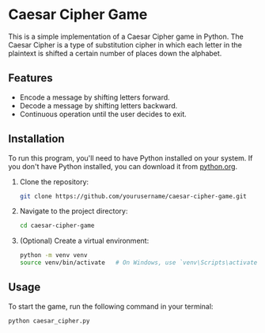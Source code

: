# Caesar Cipher Game

This is a simple implementation of a Caesar Cipher game in Python. The Caesar Cipher is a type of substitution cipher in which each letter in the plaintext is shifted a certain number of places down the alphabet.

## Features

- Encode a message by shifting letters forward.
- Decode a message by shifting letters backward.
- Continuous operation until the user decides to exit.

## Installation

To run this program, you'll need to have Python installed on your system. If you don't have Python installed, you can download it from [python.org](https://www.python.org/).

1. Clone the repository:

    ```bash
    git clone https://github.com/yourusername/caesar-cipher-game.git
    ```

2. Navigate to the project directory:

    ```bash
    cd caesar-cipher-game
    ```

3. (Optional) Create a virtual environment:

    ```bash
    python -m venv venv
    source venv/bin/activate   # On Windows, use `venv\Scripts\activate`
    ```

## Usage

To start the game, run the following command in your terminal:

```bash
python caesar_cipher.py
